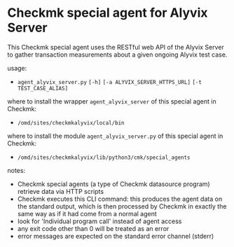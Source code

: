# Checkmk special agent for Alyvix Server

This Checkmk special agent uses the RESTful web API of the Alyvix Server
to gather transaction measurements about a given ongoing Alyvix test
case.

usage:
* `agent_alyvix_server.py` `[-h]`
                           `[-a ALYVIX_SERVER_HTTPS_URL]`
                           `[-t TEST_CASE_ALIAS]`
  
where to install the wrapper `agent_alyvix_server` of this special agent
in Checkmk:
* `/omd/sites/checkmkalyvix/local/bin`

where to install the module `agent_alyvix_server.py` of this special
agent in Checkmk:
* `/omd/sites/checkmkalyvix/lib/python3/cmk/special_agents`

notes:
* Checkmk special agents (a type of Checkmk datasource program) retrieve
  data via HTTP scripts
* Checkmk executes this CLI command: this produces the agent data on the
  standard output, which is then processed by Checkmk in exactly the
  same way as if it had come from a normal agent
* look for 'Individual program call' instead of agent access
* any exit code other than 0 will be treated as an error
* error messages are expected on the standard error channel (stderr)
